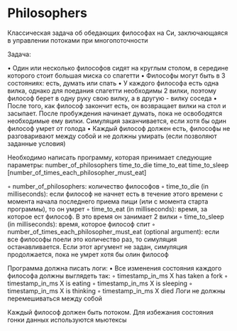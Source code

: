 # Philosophers
Классическая задача об обедающих философах на Си, заключающаяся в управлении потоками при многопоточности

Задача:

• Один или несколько философов сидят на круглым столом, в середине которого стоит большая миска со спагетти
• Философы могут быть в 3 состояниях: есть, думать или спать
• У каждого философа есть одна вилка, однако для поедания спагетти необходимы 2 вилки, поэтому философ берет 
в одну руку свою вилку, а в другую - вилку соседа
• После того, как философ закончит есть, он возвращает вилки на стол и засыпает. После пробуждения начинает
думать, пока не освободятся необходимые ему вилки. Симуляция заканчивается, если хотя бы один философ умрет
от голода
• Каждый философ должен есть, философы не разговаривают между собой и не должны умирать (если позволяют заданные условия)

Необходимо написать программу, которая принимает следующие параметры:
number_of_philosophers time_to_die time_to_eat time_to_sleep
[number_of_times_each_philosopher_must_eat]

◦ number_of_philosophers: количество философов
◦ time_to_die (in milliseconds): если философ не начнет есть в течение этого времени 
с момента начала последнего приема пищи (или с момента старта программы), то он умрет
◦ time_to_eat (in milliseconds): время, за которое ест философ. В это время он занимает 2 вилки
◦ time_to_sleep (in milliseconds): время, которое философ спит
◦ number_of_times_each_philosopher_must_eat (optional argument): если все философы поели 
это количество раз, то симуляция останавливается. Если этот аргумент не задан, симуляция продолжается, 
пока не умрет хотя бы олин философ

Программа должна писать логи:
• Все изменения состояния каждого философа должны выглядеть так:
◦ timestamp_in_ms X has taken a fork
◦ timestamp_in_ms X is eating
◦ timestamp_in_ms X is sleeping
◦ timestamp_in_ms X is thinking
◦ timestamp_in_ms X died
Логи не должны перемешиваться между собой

Каждый философ должен быть потоком. Для избежания состояния гонки данных используются мьютексы
